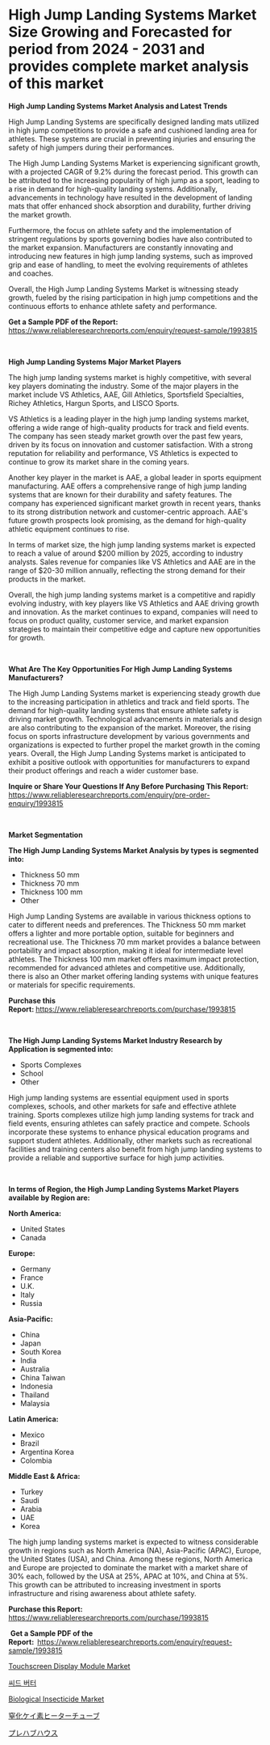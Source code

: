 <p><h1>High Jump Landing Systems Market Size Growing and Forecasted for period from 2024 - 2031 and provides complete market analysis of this market</h1></p><p><strong>High Jump Landing Systems Market Analysis and Latest Trends</strong></p>
<p><p>High Jump Landing Systems are specifically designed landing mats utilized in high jump competitions to provide a safe and cushioned landing area for athletes. These systems are crucial in preventing injuries and ensuring the safety of high jumpers during their performances.</p><p>The High Jump Landing Systems Market is experiencing significant growth, with a projected CAGR of 9.2% during the forecast period. This growth can be attributed to the increasing popularity of high jump as a sport, leading to a rise in demand for high-quality landing systems. Additionally, advancements in technology have resulted in the development of landing mats that offer enhanced shock absorption and durability, further driving the market growth.</p><p>Furthermore, the focus on athlete safety and the implementation of stringent regulations by sports governing bodies have also contributed to the market expansion. Manufacturers are constantly innovating and introducing new features in high jump landing systems, such as improved grip and ease of handling, to meet the evolving requirements of athletes and coaches.</p><p>Overall, the High Jump Landing Systems Market is witnessing steady growth, fueled by the rising participation in high jump competitions and the continuous efforts to enhance athlete safety and performance.</p></p>
<p><strong>Get a Sample PDF of the Report:&nbsp;</strong> <a href="https://www.reliableresearchreports.com/enquiry/request-sample/1993815">https://www.reliableresearchreports.com/enquiry/request-sample/1993815</a></p>
<p>&nbsp;</p>
<p><strong>High Jump Landing Systems Major Market Players</strong></p>
<p><p>The high jump landing systems market is highly competitive, with several key players dominating the industry. Some of the major players in the market include VS Athletics, AAE, Gill Athletics, Sportsfield Specialties, Richey Athletics, Hargun Sports, and LISCO Sports.</p><p>VS Athletics is a leading player in the high jump landing systems market, offering a wide range of high-quality products for track and field events. The company has seen steady market growth over the past few years, driven by its focus on innovation and customer satisfaction. With a strong reputation for reliability and performance, VS Athletics is expected to continue to grow its market share in the coming years.</p><p>Another key player in the market is AAE, a global leader in sports equipment manufacturing. AAE offers a comprehensive range of high jump landing systems that are known for their durability and safety features. The company has experienced significant market growth in recent years, thanks to its strong distribution network and customer-centric approach. AAE's future growth prospects look promising, as the demand for high-quality athletic equipment continues to rise.</p><p>In terms of market size, the high jump landing systems market is expected to reach a value of around $200 million by 2025, according to industry analysts. Sales revenue for companies like VS Athletics and AAE are in the range of $20-30 million annually, reflecting the strong demand for their products in the market.</p><p>Overall, the high jump landing systems market is a competitive and rapidly evolving industry, with key players like VS Athletics and AAE driving growth and innovation. As the market continues to expand, companies will need to focus on product quality, customer service, and market expansion strategies to maintain their competitive edge and capture new opportunities for growth.</p></p>
<p>&nbsp;</p>
<p><strong>What Are The Key Opportunities For High Jump Landing Systems Manufacturers?</strong></p>
<p><p>The High Jump Landing Systems market is experiencing steady growth due to the increasing participation in athletics and track and field sports. The demand for high-quality landing systems that ensure athlete safety is driving market growth. Technological advancements in materials and design are also contributing to the expansion of the market. Moreover, the rising focus on sports infrastructure development by various governments and organizations is expected to further propel the market growth in the coming years. Overall, the High Jump Landing Systems market is anticipated to exhibit a positive outlook with opportunities for manufacturers to expand their product offerings and reach a wider customer base.</p></p>
<p><strong>Inquire or Share Your Questions If Any Before Purchasing This Report:</strong> <a href="https://www.reliableresearchreports.com/enquiry/pre-order-enquiry/1993815">https://www.reliableresearchreports.com/enquiry/pre-order-enquiry/1993815</a></p>
<p>&nbsp;</p>
<p><strong>Market Segmentation</strong></p>
<p><strong>The High Jump Landing Systems Market Analysis by types is segmented into:</strong></p>
<p><ul><li>Thickness 50 mm</li><li>Thickness 70 mm</li><li>Thickness 100 mm</li><li>Other</li></ul></p>
<p><p>High Jump Landing Systems are available in various thickness options to cater to different needs and preferences. The Thickness 50 mm market offers a lighter and more portable option, suitable for beginners and recreational use. The Thickness 70 mm market provides a balance between portability and impact absorption, making it ideal for intermediate level athletes. The Thickness 100 mm market offers maximum impact protection, recommended for advanced athletes and competitive use. Additionally, there is also an Other market offering landing systems with unique features or materials for specific requirements.</p></p>
<p><strong>Purchase this Report:&nbsp;</strong><a href="https://www.reliableresearchreports.com/purchase/1993815">https://www.reliableresearchreports.com/purchase/1993815</a></p>
<p>&nbsp;</p>
<p><strong>The High Jump Landing Systems Market Industry Research by Application is segmented into:</strong></p>
<p><ul><li>Sports Complexes</li><li>School</li><li>Other</li></ul></p>
<p><p>High jump landing systems are essential equipment used in sports complexes, schools, and other markets for safe and effective athlete training. Sports complexes utilize high jump landing systems for track and field events, ensuring athletes can safely practice and compete. Schools incorporate these systems to enhance physical education programs and support student athletes. Additionally, other markets such as recreational facilities and training centers also benefit from high jump landing systems to provide a reliable and supportive surface for high jump activities.</p></p>
<p>&nbsp;</p>
<p><strong>In terms of Region, the High Jump Landing Systems Market Players available by Region are:</strong></p>
<p>
    <p> <strong> North America: </strong>
        <ul>
            <li>United States</li>
            <li>Canada</li>
        </ul>
        </p> 
    <p> <strong> Europe: </strong>
        <ul>
            <li>Germany</li>
            <li>France</li>
            <li>U.K.</li>
            <li>Italy</li>
            <li>Russia</li>
        </ul>
        </p> 
    <p> <strong> Asia-Pacific: </strong>
        <ul>
            <li>China</li>
            <li>Japan</li>
            <li>South Korea</li>
            <li>India</li>
            <li>Australia</li>
            <li>China Taiwan</li>
            <li>Indonesia</li>
            <li>Thailand</li>
            <li>Malaysia</li>
        </ul>
        </p> 
    <p> <strong> Latin America: </strong>
        <ul>
            <li>Mexico</li>
            <li>Brazil</li>
            <li>Argentina Korea</li>
            <li>Colombia</li>
        </ul>
        </p> 
    <p> <strong> Middle East & Africa: </strong>
        <ul>
            <li>Turkey</li>
            <li>Saudi</li>
            <li>Arabia</li>
            <li>UAE</li>
            <li>Korea</li>
        </ul>
    </p>
    </p>
<p><p>The high jump landing systems market is expected to witness considerable growth in regions such as North America (NA), Asia-Pacific (APAC), Europe, the United States (USA), and China. Among these regions, North America and Europe are projected to dominate the market with a market share of 30% each, followed by the USA at 25%, APAC at 10%, and China at 5%. This growth can be attributed to increasing investment in sports infrastructure and rising awareness about athlete safety.</p></p>
<p><strong>Purchase this Report: </strong><a href="https://www.reliableresearchreports.com/purchase/1993815">https://www.reliableresearchreports.com/purchase/1993815</a></p>
<p>&nbsp;<strong>Get a Sample PDF of the Report:&nbsp;&nbsp;</strong><a href="https://www.reliableresearchreports.com/enquiry/request-sample/1993815">https://www.reliableresearchreports.com/enquiry/request-sample/1993815</a></p>
<p><strong></strong></p>
<p><p><a href="https://view.publitas.com/reportprime-1/touchscreen-display-module-market-research-report-provides-critical-insights-that-can-help-shape-business-development-and-investment-strategies/">Touchscreen Display Module Market</a></p><p><a href="https://medium.com/@biheemgalvinlouises6hokrh3h/%EC%94%A8%EC%95%97-%EB%B2%84%ED%84%B0-%EC%8B%9C%EC%9E%A5-%EC%8B%9C%EC%9E%A5-cagr-%EC%8B%9C%EC%9E%A5-%EB%8F%99%ED%96%A5-%EB%B0%8F-%EC%84%B1%EC%9E%A5-%EC%A0%84%EB%9E%B5%EC%97%90-%EB%8C%80%ED%95%9C-%ED%86%B5%EC%B0%B0%EB%A0%A5-7dc76815f91d">씨드 버터</a></p><p><a href="https://issuu.com/reportprime-2/docs/biological-insecticide-market-size-2030.pptx">Biological Insecticide Market</a></p><p><a href="https://medium.com/@andrade7361/%E3%82%B1%E3%82%A4%E5%8C%96%E7%AA%92%E5%8C%96%E7%AA%92%E7%B4%A0%E5%8A%A0%E7%86%B1%E7%AE%A1%E5%B8%82%E5%A0%B4-%E7%AB%B6%E4%BA%89%E5%88%86%E6%9E%90-%E5%B8%82%E5%A0%B4%E5%8B%95%E5%90%91-2031%E5%B9%B4%E3%81%BE%E3%81%A7%E3%81%AE%E4%BA%88%E6%B8%AC-98652cbba955">窒化ケイ素ヒーターチューブ</a></p><p><a href="https://medium.com/@andrade7361/%E3%83%97%E3%83%AC%E3%83%8F%E3%83%96%E4%BD%8F%E5%AE%85%E5%B8%82%E5%A0%B4-%E7%AB%B6%E4%BA%89%E5%88%86%E6%9E%90-%E5%B8%82%E5%A0%B4%E5%8B%95%E5%90%91-2031%E5%B9%B4%E3%81%BE%E3%81%A7%E3%81%AE%E4%BA%88%E6%B8%AC-d7debbb42c3e">プレハブハウス</a></p></p>